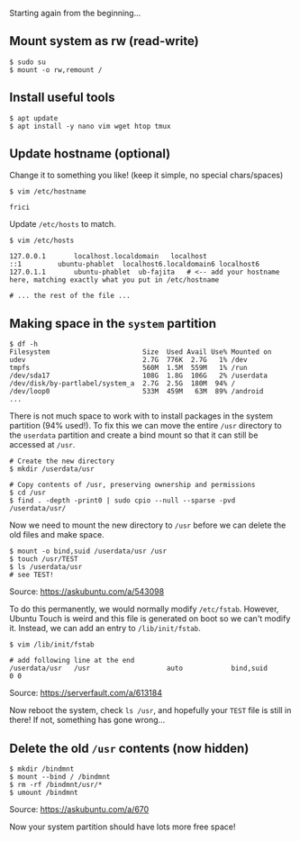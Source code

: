 Starting again from the beginning...


## Mount system as rw (read-write)
```
$ sudo su
$ mount -o rw,remount /
```


## Install useful tools
```
$ apt update
$ apt install -y nano vim wget htop tmux
```


## Update hostname (optional)
Change it to something you like! (keep it simple, no special chars/spaces)
```
$ vim /etc/hostname
```
```
frici
```

Update `/etc/hosts` to match.

```
$ vim /etc/hosts
```
```
127.0.0.1       localhost.localdomain   localhost
::1         ubuntu-phablet  localhost6.localdomain6 localhost6
127.0.1.1       ubuntu-phablet  ub-fajita   # <-- add your hostname here, matching exactly what you put in /etc/hostname

# ... the rest of the file ...
```


## Making space in the `system` partition

```
$ df -h
Filesystem                       Size  Used Avail Use% Mounted on
udev                             2.7G  776K  2.7G   1% /dev
tmpfs                            560M  1.5M  559M   1% /run
/dev/sda17                       108G  1.8G  106G   2% /userdata
/dev/disk/by-partlabel/system_a  2.7G  2.5G  180M  94% /
/dev/loop0                       533M  459M   63M  89% /android
...
```

There is not much space to work with to install packages in the system partition (94% used!). To fix this we can move the entire `/usr` directory to the `userdata` partition and create a bind mount so that it can still be accessed at `/usr`.

```
# Create the new directory
$ mkdir /userdata/usr

# Copy contents of /usr, preserving ownership and permissions
$ cd /usr
$ find . -depth -print0 | sudo cpio --null --sparse -pvd /userdata/usr/
```

Now we need to mount the new directory to `/usr` before we can delete the old files and make space.

```
$ mount -o bind,suid /userdata/usr /usr
$ touch /usr/TEST
$ ls /userdata/usr
# see TEST!
```
Source: https://askubuntu.com/a/543098

To do this permanently, we would normally modify `/etc/fstab`. However, Ubuntu Touch is weird and this file is generated on boot so we can't modify it. Instead, we can add an entry to `/lib/init/fstab`.

```
$ vim /lib/init/fstab
```
```
# add following line at the end
/userdata/usr   /usr                   auto            bind,suid                                 0 0
```
Source: https://serverfault.com/a/613184

Now reboot the system, check `ls /usr`, and hopefully your `TEST` file is still in there! If not, something has gone wrong...


## Delete the old `/usr` contents (now hidden)

```
$ mkdir /bindmnt
$ mount --bind / /bindmnt
$ rm -rf /bindmnt/usr/*
$ umount /bindmnt
```
Source: https://askubuntu.com/a/670

Now your system partition should have lots more free space!
